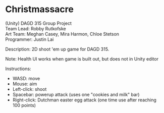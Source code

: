 # Christmassacre
(Unity) DAGD 315 Group Project  
Team Lead: Robby Rutkofske  
Art Team: Meghan Casey, Mira Harmon, Chloe Stetson  
Programmer: Justin Lai  
  
Description: 2D shoot 'em up game for DAGD 315.

Note: Health UI works when game is built out, but does not in Unity editor

Instructions:  
- WASD: move  
- Mouse: aim  
- Left-click: shoot  
- Spacebar: powerup attack (uses one "cookies and milk" bar)  
- Right-click: Dutchman easter egg attack (one time use after reaching 100 points)
